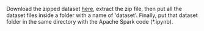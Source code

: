 Download the zipped dataset [here](https://drive.google.com/file/d/16KmjgMC4TuB99mocrcDYv01zHGJWpftJ/view?usp=sharing), extract the zip file, then put all the dataset files inside a folder with a name of 'dataset'. Finally, put that dataset folder in the same directory with the Apache Spark code (*.ipynb).
